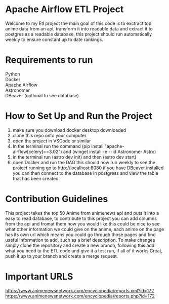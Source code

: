 Apache Airflow ETL Project
========

Welcome to my Etl project the main goal of this code is to exctract top anime data from an api, transform it into readable data and extract it to postgres as a readable database, this project should run automatically weekly to ensure constant up to date rankings.

Requirements to run 
================
Python  
Docker  
Apache Airflow  
Astronomer  
DBeaver (optional to see database)  

How to Set Up and Run the Project 
===========================
1. make sure you download docker desktop downloaded
2. clone this repo onto your computer
3. open the project in VSCode or similar
4. In the terminal run the command (pip install "apache-airflow[celery]==3.02") and (winget install -e --id Astronomer Astro)
5. in the terminal run (astro dev init) and then (astro dev start)
6. open Docker and run the DAG this should now run weekly
to see the project running go to http://localhost:8080
if you have DBeaver installed you can then connect to the database in postgress and view the table that has been created 

Contribution Guidelines
=======
This project takes the top 50 Anime from animenews api and puts it into a easy to read database, to contribute to this project you can add columns from the api and fromat them how you would like this could be nice to see what other information we could give on the anime, each anime on the page has its own url which means you could go through those pages and find useful information to add, such as a brief description.
To make changes simply clone the repository and create a new branch, following this add what you need to the ETL code and give it a test run, if all of it works Great, push it up to your branch and create a merge request.

Important URLS
=======
https://www.animenewsnetwork.com/encyclopedia/reports.xml?id=172  
https://www.animenewsnetwork.com/encyclopedia/reports.php?id=172

